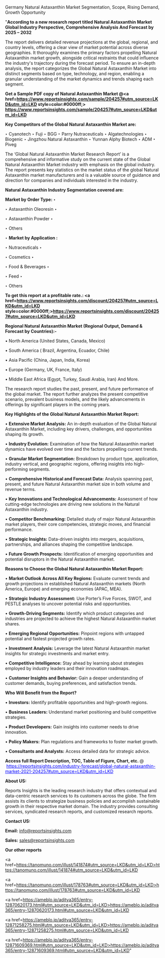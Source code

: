 Germany Natural Astaxanthin Market Segmentation, Scope, Rising Demand, Growth Opportunity 

"<strong>According to a new research report titled Natural Astaxanthin Market Global Industry Perspective, Comprehensive Analysis And Forecast by 2025 – 2032</strong>

The report delivers detailed revenue projections at the global, regional, and country levels, offering a clear view of market potential across diverse geographies. It thoroughly examines the primary factors propelling Natural Astaxanthin market growth, alongside critical restraints that could influence the industry's trajectory during the forecast period. To ensure an in-depth analysis, the report categorizes the Global Natural Astaxanthin Market into distinct segments based on type, technology, and region, enabling a granular understanding of the market dynamics and trends shaping each segment.

<strong>Get a Sample PDF copy of Natural Astaxanthin Market </strong><strong>@<a href=https://www.reportsinsights.com/sample/204257#utm_source=LKD&utm_id=LKD style=color:#0000ff;> https://www.reportsinsights.com/sample/204257#utm_source=LKD&utm_id=LKD</a></strong></font>

<strong>Key Competitors of the Global Natural Astaxanthin Market are:</strong>

‣ Cyanotech
‣ Fuji
‣ BGG
‣ Parry Nutraceuticals
‣ Algatechnologies
‣ Biogenic
‣ Jingzhou Natural Astaxanthin
‣ Yunnan Alphy Biotech
‣ ADM
‣ Piveg

The ‘Global Natural Astaxanthin Market Research Report’ is a comprehensive and informative study on the current state of the Global Natural Astaxanthin Market industry with emphasis on the global industry. The report presents key statistics on the market status of the global Natural Astaxanthin market manufacturers and is a valuable source of guidance and direction for companies and individuals interested in the industry.

<strong>Natural Astaxanthin Industry Segmentation covered are:</strong>

<strong>Market by Order Type: </strong>
‣ 

‣ Astaxanthin Oleoresin
‣ 

‣ Astaxanthin Powder
‣ 

‣ Others

‣ 
<strong>Market by Application :</strong>

‣ Nutraceuticals
‣ 

‣ Cosmetics
‣ 

‣ Food & Beverages
‣ 

‣ Feed
‣ 

‣ Others

<strong>To get this report at a profitable rate.: <a href=https://www.reportsinsights.com/discount/204257#utm_source=LKD&utm_id=LKD style=color:#0000ff;>https://www.reportsinsights.com/discount/204257#utm_source=LKD&utm_id=LKD</a></strong></font>

<strong>Regional Natural Astaxanthin Market (Regional Output, Demand &amp; Forecast by Countries):-</strong>

• North America (United States, Canada, Mexico)

• South America ( Brazil, Argentina, Ecuador, Chile)

• Asia Pacific (China, Japan, India, Korea)

• Europe (Germany, UK, France, Italy)

• Middle East Africa (Egypt, Turkey, Saudi Arabia, Iran) And More.

The research report studies the past, present, and future performance of the global market. The report further analyzes the present competitive scenario, prevalent business models, and the likely advancements in offerings by significant players in the coming years.

<strong>Key Highlights of the Global Natural Astaxanthin Market Report:</strong>

• <strong>Extensive Market Analysis:</strong> An in-depth evaluation of the Global Natural Astaxanthin Market, including key drivers, challenges, and opportunities shaping its growth.

• <strong>Industry Evolution:</strong> Examination of how the Natural Astaxanthin market dynamics have evolved over time and the factors propelling current trends.

• <strong>Granular Market Segmentation:</strong> Breakdown by product type, application, industry vertical, and geographic regions, offering insights into high-performing segments.

• <strong>Comprehensive Historical and Forecast Data:</strong> Analysis spanning past, present, and future Natural Astaxanthin market size in both volume and revenue terms.

• <strong>Key Innovations and Technological Advancements:</strong> Assessment of how cutting-edge technologies are driving new solutions in the Natural Astaxanthin industry.

• <strong>Competitor Benchmarking:</strong> Detailed study of major Natural Astaxanthin market players, their core competencies, strategic moves, and financial performance.

• <strong>Strategic Insights:</strong> Data-driven insights into mergers, acquisitions, partnerships, and alliances shaping the competitive landscape.

• <strong>Future Growth Prospects:</strong> Identification of emerging opportunities and potential disruptors in the Natural Astaxanthin market.

<strong>Reasons to Choose the Global Natural Astaxanthin Market Report:</strong>

• <strong>Market Outlook Across All Key Regions:</strong> Evaluate current trends and growth projections in established Natural Astaxanthin markets (North America, Europe) and emerging economies (APAC, MEA).

• <strong>Strategic Industry Assessment:</strong> Use Porter’s Five Forces, SWOT, and PESTLE analyses to uncover potential risks and opportunities.

• <strong>Growth-Driving Segments:</strong> Identify which product categories and industries are projected to achieve the highest Natural Astaxanthin market shares.

• <strong>Emerging Regional Opportunities:</strong> Pinpoint regions with untapped potential and fastest projected growth rates.

• <strong>Investment Analysis:</strong> Leverage the latest Natural Astaxanthin market insights for strategic investments and market entry.

• <strong>Competitive Intelligence:</strong> Stay ahead by learning about strategies employed by industry leaders and their innovation roadmaps.

• <strong>Customer Insights and Behavior:</strong> Gain a deeper understanding of customer demands, buying preferences, and satisfaction trends.

<strong>Who Will Benefit from the Report?</strong>

• <strong>Investors:</strong> Identify profitable opportunities and high-growth regions.

• <strong>Business Leaders:</strong> Understand market positioning and build competitive strategies.

• <strong>Product Developers:</strong> Gain insights into customer needs to drive innovation.

• <strong>Policy Makers:</strong> Plan regulations and frameworks to foster market growth.

• <strong>Consultants and Analysts:</strong> Access detailed data for strategic advice.
</ul>
<strong>Access full Report Description, TOC, Table of Figure, Chart, etc. </strong>@  <a href=https://reportsinsights.com/industry-forecast/global-natural-astaxanthin-market-2021-204257#utm_source=LKD&utm_id=LKD style=color:#0000ff;>https://reportsinsights.com/industry-forecast/global-natural-astaxanthin-market-2021-204257#utm_source=LKD&utm_id=LKD</a></font>

<strong><strong>About US</strong>:</strong>

Reports Insights is the leading research industry that offers contextual and data-centric research services to its customers across the globe. The firm assists its clients to strategize business policies and accomplish sustainable growth in their respective market domain. The industry provides consulting services, syndicated research reports, and customized research reports.

<strong>Contact US:</strong>

<p class=""""><b>Email:</b> <a href=mailto:info@reportsinsights.com>info@reportsinsights.com</a></p>
<p class=""""><b>Sales:</b> <a href=mailto:sales@reportsinsights.com>sales@reportsinsights.com</a></p>

<strong>Our other reports</strong>

<a href=https://tanomuno.com/illust/141874#utm_source=LKD&utm_id=LKD>https://tanomuno.com/illust/141874#utm_source=LKD&utm_id=LKD</a>

<a href=https://tanomuno.com/illust/178763#utm_source=LKD&utm_id=LKD>https://tanomuno.com/illust/178763#utm_source=LKD&utm_id=LKD</a>

<a href=https://ameblo.jp/aditya365/entry-12870620173.html#utm_source=LKD&utm_id=LKD>https://ameblo.jp/aditya365/entry-12870620173.html#utm_source=LKD&utm_id=LKD</a>

<a href=https://ameblo.jp/aditya365/entry-12871258275.html#utm_source=LKD&utm_id=LKD>https://ameblo.jp/aditya365/entry-12871258275.html#utm_source=LKD&utm_id=LKD</a>

<a href=https://ameblo.jp/aditya365/entry-12871609369.html#utm_source=LKD&utm_id=LKD>https://ameblo.jp/aditya365/entry-12871609369.html#utm_source=LKD&utm_id=LKD</a>"
